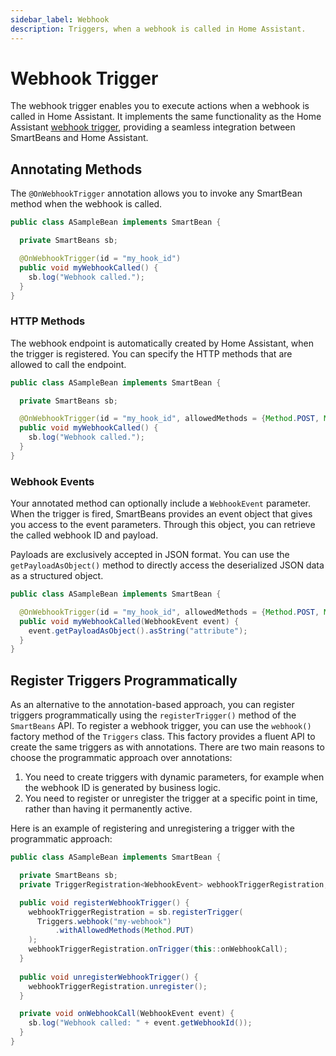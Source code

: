 ```yaml
---
sidebar_label: Webhook
description: Triggers, when a webhook is called in Home Assistant.
---
```


# Webhook Trigger

The webhook trigger enables you to execute actions when a webhook is called in Home Assistant. It implements the 
same functionality as the Home Assistant [webhook trigger](https://www.home-assistant.io/docs/automation/trigger/#webhook-trigger),
providing a seamless integration between SmartBeans and Home Assistant.

## Annotating Methods

The `@OnWebhookTrigger` annotation allows you to invoke any SmartBean method when the webhook is called.

````java
public class ASampleBean implements SmartBean {

  private SmartBeans sb;

  @OnWebhookTrigger(id = "my_hook_id")
  public void myWebhookCalled() {
    sb.log("Webhook called.");
  }
}
````

### HTTP Methods

The webhook endpoint is automatically created by Home Assistant, when the trigger is registered. You can specify the 
HTTP methods that are allowed to call the endpoint.

````java
public class ASampleBean implements SmartBean {

  private SmartBeans sb;

  @OnWebhookTrigger(id = "my_hook_id", allowedMethods = {Method.POST, Method.GET})
  public void myWebhookCalled() {
    sb.log("Webhook called.");
  }
}
````

### Webhook Events

Your annotated method can optionally include a `WebhookEvent` parameter. When the trigger is fired, SmartBeans provides an
event object that gives you access to the event parameters. Through this object, you can retrieve the called webhook ID and
payload.

Payloads are exclusively accepted in JSON format. You can use the `getPayloadAsObject()` method to directly access the 
deserialized JSON data as a structured object.

````java
public class ASampleBean implements SmartBean {

  @OnWebhookTrigger(id = "my_hook_id", allowedMethods = {Method.POST, Method.GET})
  public void myWebhookCalled(WebhookEvent event) {
    event.getPayloadAsObject().asString("attribute");
  }
}
````

## Register Triggers Programmatically

As an alternative to the annotation-based approach, you can register triggers programmatically using the 
`registerTrigger()` method of the `SmartBeans` API. To register a webhook trigger, you can use the `webhook()` 
factory method of the `Triggers` class. This factory provides a fluent API to create the same triggers as with 
annotations. There are two main reasons to choose the programmatic approach over annotations:
1. You need to create triggers with dynamic parameters, for example when the webhook ID is generated by business logic.
2. You need to register or unregister the trigger at a specific point in time, rather than having it permanently active.

Here is an example of registering and unregistering a trigger with the programmatic approach:

````java
public class ASampleBean implements SmartBean {

  private SmartBeans sb;
  private TriggerRegistration<WebhookEvent> webhookTriggerRegistration;

  public void registerWebhookTrigger() {
    webhookTriggerRegistration = sb.registerTrigger(
      Triggers.webhook("my-webhook")
          .withAllowedMethods(Method.PUT)
    );
    webhookTriggerRegistration.onTrigger(this::onWebhookCall);
  }
  
  public void unregisterWebhookTrigger() {
    webhookTriggerRegistration.unregister();
  }

  private void onWebhookCall(WebhookEvent event) {
    sb.log("Webhook called: " + event.getWebhookId());
  }
}
````
